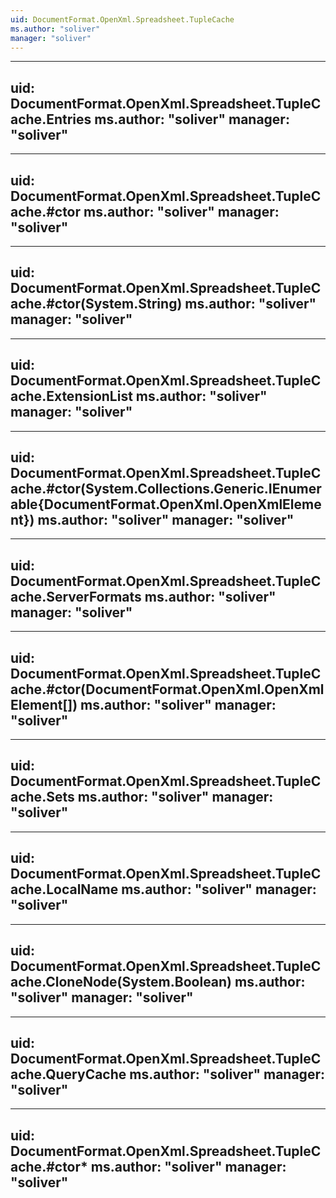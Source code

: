 ```yaml
---
uid: DocumentFormat.OpenXml.Spreadsheet.TupleCache
ms.author: "soliver"
manager: "soliver"
---
```


---
uid: DocumentFormat.OpenXml.Spreadsheet.TupleCache.Entries
ms.author: "soliver"
manager: "soliver"
---

---
uid: DocumentFormat.OpenXml.Spreadsheet.TupleCache.#ctor
ms.author: "soliver"
manager: "soliver"
---

---
uid: DocumentFormat.OpenXml.Spreadsheet.TupleCache.#ctor(System.String)
ms.author: "soliver"
manager: "soliver"
---

---
uid: DocumentFormat.OpenXml.Spreadsheet.TupleCache.ExtensionList
ms.author: "soliver"
manager: "soliver"
---

---
uid: DocumentFormat.OpenXml.Spreadsheet.TupleCache.#ctor(System.Collections.Generic.IEnumerable{DocumentFormat.OpenXml.OpenXmlElement})
ms.author: "soliver"
manager: "soliver"
---

---
uid: DocumentFormat.OpenXml.Spreadsheet.TupleCache.ServerFormats
ms.author: "soliver"
manager: "soliver"
---

---
uid: DocumentFormat.OpenXml.Spreadsheet.TupleCache.#ctor(DocumentFormat.OpenXml.OpenXmlElement[])
ms.author: "soliver"
manager: "soliver"
---

---
uid: DocumentFormat.OpenXml.Spreadsheet.TupleCache.Sets
ms.author: "soliver"
manager: "soliver"
---

---
uid: DocumentFormat.OpenXml.Spreadsheet.TupleCache.LocalName
ms.author: "soliver"
manager: "soliver"
---

---
uid: DocumentFormat.OpenXml.Spreadsheet.TupleCache.CloneNode(System.Boolean)
ms.author: "soliver"
manager: "soliver"
---

---
uid: DocumentFormat.OpenXml.Spreadsheet.TupleCache.QueryCache
ms.author: "soliver"
manager: "soliver"
---

---
uid: DocumentFormat.OpenXml.Spreadsheet.TupleCache.#ctor*
ms.author: "soliver"
manager: "soliver"
---
